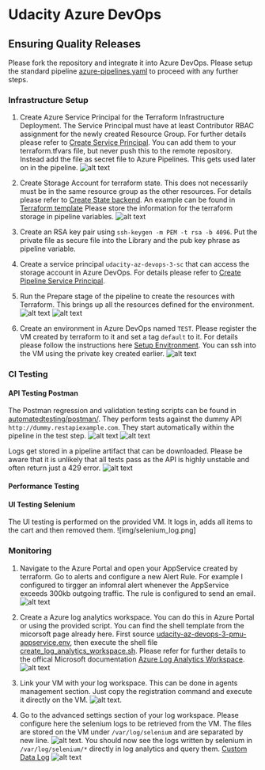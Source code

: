 # Udacity Azure DevOps

## Ensuring Quality Releases
Please fork the repository and integrate it into Azure DevOps. Please setup the standard pipeline [azure-pipelines.yaml](azure-pipelines.yaml) to proceed with any further steps.

### Infrastructure Setup

1. Create Azure Service Principal for the Terraform Infrastructure Deployment. The Service Principal must have at least Contributor RBAC assignment for the newly created Resource Group. For further details please refer to [Create Service Principal](https://www.terraform.io/docs/providers/azurerm/guides/service_principal_client_secret.html). You can add them to your terraform.tfvars file, but never push this to the remote repository. Instead add the file as secret file to Azure Pipelines. This gets used later on in the pipeline. ![alt text](img/secure_files.png)

2. Create Storage Account for terraform state. This does not necessarily must be in the same resource group as the other resources. For details please refer to [Create State backend](https://docs.microsoft.com/en-us/azure/terraform/terraform-backend). An example can be found in [Terraform template](terraform/environments/terraform.tfvars.template) Please store the information for the terraform storage in pipeline variables.
![alt text](img/pipeline_variables.png)

3. Create an RSA key pair using `ssh-keygen -m PEM -t rsa -b 4096`. Put the private file as secure file into the Library and the pub key phrase as pipeline variable.

4. Create a service principal `udacity-az-devops-3-sc` that can access the storage account in Azure DevOps. For details please refer to [Create Pipeline Service Principal](https://docs.microsoft.com/en-us/azure/devops/pipelines/library/connect-to-azure?view=azure-devops).

5. Run the Prepare stage of the pipeline to create the resources with Terraform. This brings up all the resources defined for the environment. ![alt text](img/terraform_plan.png) ![alt text](img/terraform_apply.png)

6. Create an environment in Azure DevOps named `TEST`. Please register the VM created by terraform to it and set a tag `default` to it. For details please follow the instructions here [Setup Envitronment](https://docs.microsoft.com/en-us/azure/devops/pipelines/ecosystems/deploy-linux-vm?view=azure-devops&tabs=java). You can ssh into the VM using the private key created earlier.
![alt text](img/environment.png)

### CI Testing

#### API Testing Postman

The Postman regression and validation testing scripts can be found in [automatedtesting/postman/](automatedtesting/postman/). They perform tests against the dummy API `http://dummy.restapiexample.com`. They start automatically within the pipeline in the test step. ![alt text ](img/postman_overview.png) ![alt text ](img/postman_detail.png)

Logs get stored in a pipeline artifact that can be downloaded. Please be aware that it is unlikely that all tests pass as the API is highly unstable and often return just a 429 error. ![alt text ](img/postman_artifact.png)

#### Performance Testing

#### UI Testing Selenium

The UI testing is performed on the provided VM. It logs in, adds all items to the cart and then removed them. ![img/selenium_log.png]


### Monitoring

1. Navigate to the Azure Portal and open your AppService created by terraform. Go to alerts and configure a new Alert Rule. For example I configured to tirgger an infomral alert whenever the AppService exceeds 300kb outgoing traffic. The rule is configured to send an email. ![alt text](img/alert_rule.png)

2. Create a Azure log analytics workspace. You can do this in Azure Portal or using the provided script. You can find the shell template from the micorsoft page already here. First source [udacity-az-devops-3-pmu-appservice.env](udacity-az-devops-3-pmu-appservice.env), then execute the shell file [create_log_analytics_workspace.sh](create_log_analytics_workspace.sh). Please refer for further details to the offical Microsoft documentation [Azure Log Analytics Workspace](https://docs.microsoft.com/en-us/azure/azure-monitor/logs/quick-create-workspace). ![alt text](img/log_workspace.png)

3. Link your VM with your log workspace. This can be done in agents management section. Just copy the registration command and execute it directly on the VM. ![alt text](img/register_vm.png).

4. Go to the advanced settings section of your log workspace. Please configure here the selenium logs to be retrieved from the VM. The files are stored on the VM under `/var/log/selenium` and are separated by new line. ![alt text](img/log_advanced.png). You should now see the logs written by selenium in `/var/log/selenium/*` directly in log analytics and query them. [Custom Data Log](https://docs.microsoft.com/en-us/azure/azure-monitor/agents/data-sources-custom-logs) ![alt text](img/selenium_log.png)